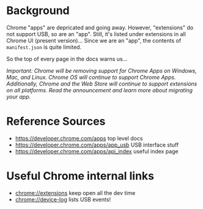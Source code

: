 # Background

Chrome "apps" are depricated and going away. However, "extensions" do not support
USB, so are an "app". Still, it's listed under extensions in all Chrome UI (present
version)... Since we are an "app", the contents of `manifest.json` is quite
limited.

So the top of every page in the docs warns us...

_Important: Chrome will be removing support for Chrome Apps on
Windows, Mac, and Linux. Chrome OS will continue to support Chrome
Apps. Additionally, Chrome and the Web Store will continue to support
extensions on all platforms. Read the announcement and learn more
about migrating your app._


# Reference Sources

- <https://developer.chrome.com/apps> top level docs
- <https://developer.chrome.com/apps/app_usb> USB interface stuff
- <https://developer.chrome.com/apps/api_index> useful index page

# Useful Chrome internal links

- <chrome://extensions> keep open all the dev time
- <chrome://device-log> lists USB events!
